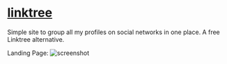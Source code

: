 # [linktree](https://samirpaul1.github.io/link)
Simple site to group all my profiles on social networks in one place. A free Linktree alternative.
 
Landing Page:
![screenshot](https://raw.githubusercontent.com/SamirPaul1/links/main/samirpaul1-links.jpeg)
